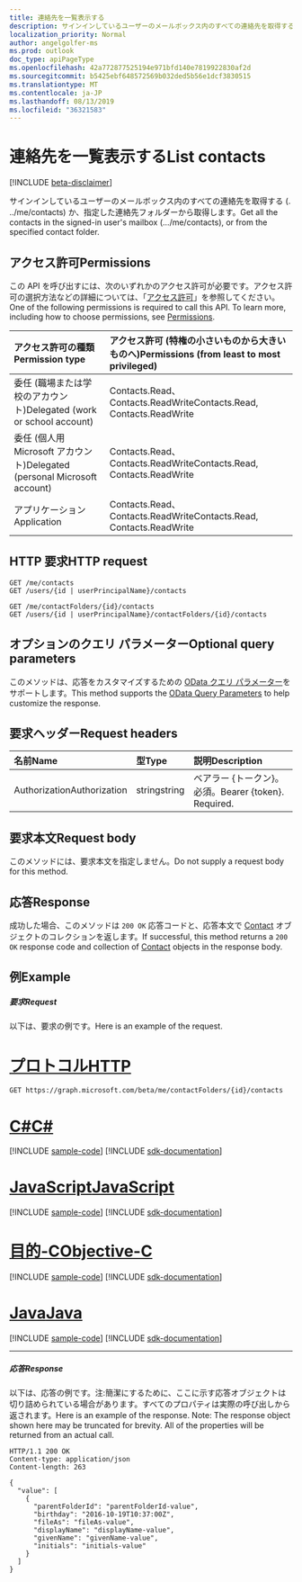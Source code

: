 ```yaml
---
title: 連絡先を一覧表示する
description: サインインしているユーザーのメールボックス内のすべての連絡先を取得する (. ../me/contacts) か、指定した連絡先フォルダーから取得します。
localization_priority: Normal
author: angelgolfer-ms
ms.prod: outlook
doc_type: apiPageType
ms.openlocfilehash: 42a772877525194e971bfd140e7819922830af2d
ms.sourcegitcommit: b5425ebf648572569b032ded5b56e1dcf3830515
ms.translationtype: MT
ms.contentlocale: ja-JP
ms.lasthandoff: 08/13/2019
ms.locfileid: "36321583"
---
```

# <a name="list-contacts"></a><span data-ttu-id="b9e94-103">連絡先を一覧表示する</span><span class="sxs-lookup"><span data-stu-id="b9e94-103">List contacts</span></span>

[!INCLUDE [beta-disclaimer](../../includes/beta-disclaimer.md)]

<span data-ttu-id="b9e94-104">サインインしているユーザーのメールボックス内のすべての連絡先を取得する (. ../me/contacts) か、指定した連絡先フォルダーから取得します。</span><span class="sxs-lookup"><span data-stu-id="b9e94-104">Get all the contacts in the signed-in user's mailbox (.../me/contacts), or from the specified contact folder.</span></span>

## <a name="permissions"></a><span data-ttu-id="b9e94-105">アクセス許可</span><span class="sxs-lookup"><span data-stu-id="b9e94-105">Permissions</span></span>
<span data-ttu-id="b9e94-p101">この API を呼び出すには、次のいずれかのアクセス許可が必要です。アクセス許可の選択方法などの詳細については、「[アクセス許可](/graph/permissions-reference)」を参照してください。</span><span class="sxs-lookup"><span data-stu-id="b9e94-p101">One of the following permissions is required to call this API. To learn more, including how to choose permissions, see [Permissions](/graph/permissions-reference).</span></span>

|<span data-ttu-id="b9e94-108">アクセス許可の種類</span><span class="sxs-lookup"><span data-stu-id="b9e94-108">Permission type</span></span>      | <span data-ttu-id="b9e94-109">アクセス許可 (特権の小さいものから大きいものへ)</span><span class="sxs-lookup"><span data-stu-id="b9e94-109">Permissions (from least to most privileged)</span></span>              |
|:--------------------|:---------------------------------------------------------|
|<span data-ttu-id="b9e94-110">委任 (職場または学校のアカウント)</span><span class="sxs-lookup"><span data-stu-id="b9e94-110">Delegated (work or school account)</span></span> | <span data-ttu-id="b9e94-111">Contacts.Read、Contacts.ReadWrite</span><span class="sxs-lookup"><span data-stu-id="b9e94-111">Contacts.Read, Contacts.ReadWrite</span></span>    |
|<span data-ttu-id="b9e94-112">委任 (個人用 Microsoft アカウント)</span><span class="sxs-lookup"><span data-stu-id="b9e94-112">Delegated (personal Microsoft account)</span></span> | <span data-ttu-id="b9e94-113">Contacts.Read、Contacts.ReadWrite</span><span class="sxs-lookup"><span data-stu-id="b9e94-113">Contacts.Read, Contacts.ReadWrite</span></span>    |
|<span data-ttu-id="b9e94-114">アプリケーション</span><span class="sxs-lookup"><span data-stu-id="b9e94-114">Application</span></span> | <span data-ttu-id="b9e94-115">Contacts.Read、Contacts.ReadWrite</span><span class="sxs-lookup"><span data-stu-id="b9e94-115">Contacts.Read, Contacts.ReadWrite</span></span> |

## <a name="http-request"></a><span data-ttu-id="b9e94-116">HTTP 要求</span><span class="sxs-lookup"><span data-stu-id="b9e94-116">HTTP request</span></span>
<!-- { "blockType": "ignored" } -->
```http
GET /me/contacts
GET /users/{id | userPrincipalName}/contacts

GET /me/contactFolders/{id}/contacts
GET /users/{id | userPrincipalName}/contactFolders/{id}/contacts
```
## <a name="optional-query-parameters"></a><span data-ttu-id="b9e94-117">オプションのクエリ パラメーター</span><span class="sxs-lookup"><span data-stu-id="b9e94-117">Optional query parameters</span></span>
<span data-ttu-id="b9e94-118">このメソッドは、応答をカスタマイズするための [OData クエリ パラメーター](https://developer.microsoft.com/graph/docs/concepts/query_parameters)をサポートします。</span><span class="sxs-lookup"><span data-stu-id="b9e94-118">This method supports the [OData Query Parameters](https://developer.microsoft.com/graph/docs/concepts/query_parameters) to help customize the response.</span></span>
## <a name="request-headers"></a><span data-ttu-id="b9e94-119">要求ヘッダー</span><span class="sxs-lookup"><span data-stu-id="b9e94-119">Request headers</span></span>
| <span data-ttu-id="b9e94-120">名前</span><span class="sxs-lookup"><span data-stu-id="b9e94-120">Name</span></span>       | <span data-ttu-id="b9e94-121">型</span><span class="sxs-lookup"><span data-stu-id="b9e94-121">Type</span></span> | <span data-ttu-id="b9e94-122">説明</span><span class="sxs-lookup"><span data-stu-id="b9e94-122">Description</span></span>|
|:-----------|:------|:----------|
| <span data-ttu-id="b9e94-123">Authorization</span><span class="sxs-lookup"><span data-stu-id="b9e94-123">Authorization</span></span>  | <span data-ttu-id="b9e94-124">string</span><span class="sxs-lookup"><span data-stu-id="b9e94-124">string</span></span>  | <span data-ttu-id="b9e94-p102">ベアラー {トークン}。必須。</span><span class="sxs-lookup"><span data-stu-id="b9e94-p102">Bearer {token}. Required.</span></span> |

## <a name="request-body"></a><span data-ttu-id="b9e94-127">要求本文</span><span class="sxs-lookup"><span data-stu-id="b9e94-127">Request body</span></span>
<span data-ttu-id="b9e94-128">このメソッドには、要求本文を指定しません。</span><span class="sxs-lookup"><span data-stu-id="b9e94-128">Do not supply a request body for this method.</span></span>

## <a name="response"></a><span data-ttu-id="b9e94-129">応答</span><span class="sxs-lookup"><span data-stu-id="b9e94-129">Response</span></span>

<span data-ttu-id="b9e94-130">成功した場合、このメソッドは `200 OK` 応答コードと、応答本文で [Contact](../resources/contact.md) オブジェクトのコレクションを返します。</span><span class="sxs-lookup"><span data-stu-id="b9e94-130">If successful, this method returns a `200 OK` response code and collection of [Contact](../resources/contact.md) objects in the response body.</span></span>
## <a name="example"></a><span data-ttu-id="b9e94-131">例</span><span class="sxs-lookup"><span data-stu-id="b9e94-131">Example</span></span>
##### <a name="request"></a><span data-ttu-id="b9e94-132">要求</span><span class="sxs-lookup"><span data-stu-id="b9e94-132">Request</span></span>
<span data-ttu-id="b9e94-133">以下は、要求の例です。</span><span class="sxs-lookup"><span data-stu-id="b9e94-133">Here is an example of the request.</span></span>

# <a name="httptabhttp"></a>[<span data-ttu-id="b9e94-134">プロトコル</span><span class="sxs-lookup"><span data-stu-id="b9e94-134">HTTP</span></span>](#tab/http)
<!-- {
  "blockType": "request",
  "name": "contactfolder_get_contacts"
}-->
```http
GET https://graph.microsoft.com/beta/me/contactFolders/{id}/contacts
```
# <a name="ctabcsharp"></a>[<span data-ttu-id="b9e94-135">C#</span><span class="sxs-lookup"><span data-stu-id="b9e94-135">C#</span></span>](#tab/csharp)
[!INCLUDE [sample-code](../includes/snippets/csharp/contactfolder-get-contacts-csharp-snippets.md)]
[!INCLUDE [sdk-documentation](../includes/snippets/snippets-sdk-documentation-link.md)]

# <a name="javascripttabjavascript"></a>[<span data-ttu-id="b9e94-136">JavaScript</span><span class="sxs-lookup"><span data-stu-id="b9e94-136">JavaScript</span></span>](#tab/javascript)
[!INCLUDE [sample-code](../includes/snippets/javascript/contactfolder-get-contacts-javascript-snippets.md)]
[!INCLUDE [sdk-documentation](../includes/snippets/snippets-sdk-documentation-link.md)]

# <a name="objective-ctabobjc"></a>[<span data-ttu-id="b9e94-137">目的-C</span><span class="sxs-lookup"><span data-stu-id="b9e94-137">Objective-C</span></span>](#tab/objc)
[!INCLUDE [sample-code](../includes/snippets/objc/contactfolder-get-contacts-objc-snippets.md)]
[!INCLUDE [sdk-documentation](../includes/snippets/snippets-sdk-documentation-link.md)]

# <a name="javatabjava"></a>[<span data-ttu-id="b9e94-138">Java</span><span class="sxs-lookup"><span data-stu-id="b9e94-138">Java</span></span>](#tab/java)
[!INCLUDE [sample-code](../includes/snippets/java/contactfolder-get-contacts-java-snippets.md)]
[!INCLUDE [sdk-documentation](../includes/snippets/snippets-sdk-documentation-link.md)]

---

##### <a name="response"></a><span data-ttu-id="b9e94-139">応答</span><span class="sxs-lookup"><span data-stu-id="b9e94-139">Response</span></span>
<span data-ttu-id="b9e94-p103">以下は、応答の例です。注:簡潔にするために、ここに示す応答オブジェクトは切り詰められている場合があります。すべてのプロパティは実際の呼び出しから返されます。</span><span class="sxs-lookup"><span data-stu-id="b9e94-p103">Here is an example of the response. Note: The response object shown here may be truncated for brevity. All of the properties will be returned from an actual call.</span></span>
<!-- {
  "blockType": "response",
  "truncated": true,
  "@odata.type": "microsoft.graph.contact",
  "isCollection": true
} -->
```http
HTTP/1.1 200 OK
Content-type: application/json
Content-length: 263

{
  "value": [
    {
      "parentFolderId": "parentFolderId-value",
      "birthday": "2016-10-19T10:37:00Z",
      "fileAs": "fileAs-value",
      "displayName": "displayName-value",
      "givenName": "givenName-value",
      "initials": "initials-value"
    }
  ]
}
```

<!-- uuid: 8fcb5dbc-d5aa-4681-8e31-b001d5168d79
2015-10-25 14:57:30 UTC -->
<!--
{
  "type": "#page.annotation",
  "description": "List contacts",
  "keywords": "",
  "section": "documentation",
  "tocPath": "",
  "suppressions": [
  ]
}
-->
